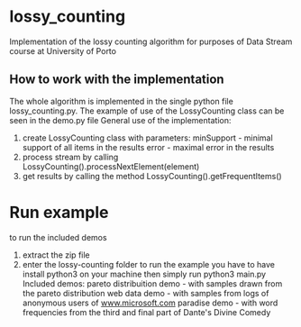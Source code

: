 # lossy_counting
Implementation of the lossy counting algorithm for purposes of Data Stream course at University of Porto

## How to work with the implementation
The whole algorithm is implemented in the single python file lossy_counting.py. The example of use of the LossyCounting class can be seen in the demo.py file General use of the implementation:

1. create LossyCounting class with parameters:
minSupport - minimal support of all items in the results
error - maximal error in the results
2. process stream by calling LossyCounting().processNextElement(element)
3. get results by calling the method LossyCounting().getFrequentItems()
# Run example
to run the included demos
1. extract the zip file
2. enter the lossy-counting folder
to run the example you have to have install python3 on your machine
then simply run python3 main.py
Included demos:
pareto distribuition demo - with samples drawn from the pareto distribution
web data demo - with samples from logs of anonymous users of www.microsoft.com
paradise demo - with word frequencies from the third and final part of Dante's Divine Comedy
